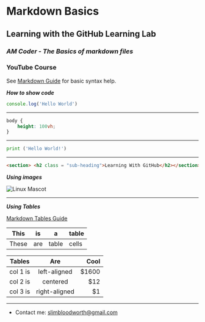 # Markdown Basics

## Learning with the GitHub Learning Lab

### *AM Coder - The Basics of markdown files*

### **YouTube Course**

See  [Markdown Guide](https://www.markdownguide.org/basic-syntax/) for basic syntax help.

***How to show code***

```javascript
console.log('Hello World')
```

---

```css
body {
    height: 100vh;
}
```

---

```python
print ('Hello World!')
```

---

```HTML
<section> <h2 class = "sub-heading">Learning With GitHub</h2></section>
```

***Using images***

![Linux Mascot](https://mdg.imgix.net/assets/images/tux.png?auto=format&fit=clip&q=40&w=100)

---

***Using Tables***

[Markdown Tables Guide](https://tablesgenerator.com/markdown_tables)

|This| is | a |table|
|----|----|---|-----|
|These| are| table| cells|

| Tables   |      Are      |  Cool |
|----------|:-------------:|------:|
| col 1 is |  left-aligned | $1600 |
| col 2 is |    centered   |   $12 |
| col 3 is | right-aligned |    $1 |

---

- Contact me: <slimbloodworth@gmail.com>

